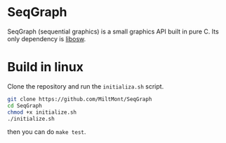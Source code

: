 # SeqGraph

SeqGraph (sequential graphics) is a small graphics API built in pure C. Its only dependency is [libosw](https://github.com/fadedled/libosw). 

# Build in linux
Clone the repository and run the `initializa.sh` script. 

```bash
git clone https://github.com/MiltMont/SeqGraph
cd SeqGraph
chmod +x initialize.sh
./initialize.sh
```

then you can do `make test`. 
